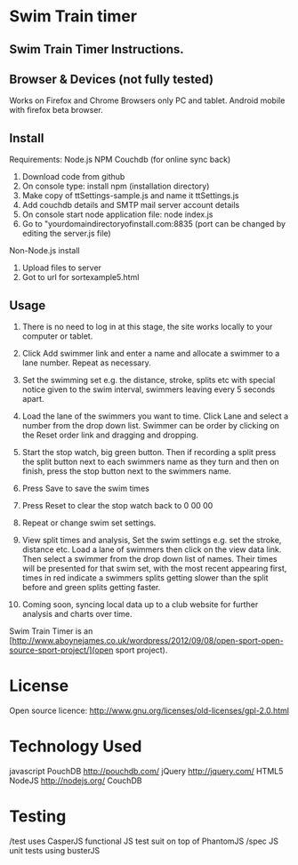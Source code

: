 Swim Train timer
==========

Swim Train Timer  Instructions.
----------------------------------------------

Browser & Devices  (not fully tested)
----------------------------

Works on Firefox and Chrome Browsers only PC and tablet.   Android mobile with firefox beta browser.


Install
---------

Requirements:  Node.js  NPM  Couchdb (for online sync back)

1.  Download code from github
2.  On console type:   install npm   (installation directory)
3.  Make copy of ttSettings-sample.js  and name it  ttSettings.js
4.  Add couchdb details and SMTP mail server account details
5.  On console start node application file:    node index.js
6.  Go to "yourdomaindirectoryofinstall.com:8835    (port can be changed by editing the server.js file)

Non-Node.js install

1. Upload files to server
2. Got to url for sortexample5.html 


Usage
---------


1.  There is no need to log in at this stage, the site works locally to your computer or tablet.

2. Click  Add swimmer  link and enter a name and allocate a swimmer to a lane number.  Repeat as necessary.

3.  Set the swimming set e.g. the distance, stroke, splits etc with special notice given to the swim interval, swimmers leaving every 5 seconds apart.

4.  Load the lane of the swimmers you want to time.  Click Lane and select a number from the drop down list.  Swimmer can be order by clicking on the Reset order link and dragging and dropping.

5.  Start the stop watch, big green button.  Then if recording a  split press the split button next to each swimmers name as they turn and then on finish, press the stop button next to the swimmers name.

6.  Press Save to save the swim times

7.  Press Reset to  clear the stop watch back to 0 00 00

8.  Repeat or change swim set settings.

9.  View split times and analysis, Set the swim settings e.g. set the stroke, distance etc.   Load a lane of swimmers then click on the view data link.  Then select a swimmer from the drop down list of names.  Their times will be presented for that swim set, with the most recent appearing first,  times in red indicate a swimmers splits getting slower than the split before and green splits getting faster.

10.  Coming soon, syncing local data up to a club website for further analysis and charts over time.

Swim Train Timer is an [http://www.aboynejames.co.uk/wordpress/2012/09/08/open-sport-open-source-sport-project/](open sport project).

License
===========

Open source licence: <http://www.gnu.org/licenses/old-licenses/gpl-2.0.html>


Technology Used
===========
javascript
PouchDB <http://pouchdb.com/>
jQuery <http://jquery.com/>
HTML5
NodeJS <http://nodejs.org/>
CouchDB

Testing
===========
/test  uses CasperJS functional JS test suit on top of PhantomJS
/spec  JS unit tests using busterJS 